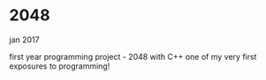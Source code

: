 # 2048
jan 2017

first year programming project - 2048 with C++
one of my very first exposures to programming!

